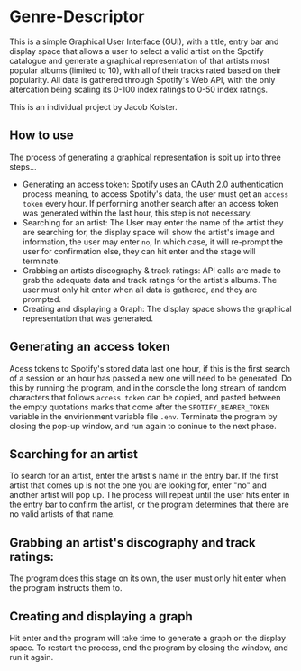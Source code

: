 # Genre-Descriptor

This is a simple Graphical User Interface (GUI), with a title, entry bar and display space that allows a user to
select a valid artist on the Spotify catalogue and generate a graphical representation of that artists most popular
albums (limited to 10), with all of their tracks rated based on their popularity. All data is gathered through Spotify's
Web API, with the only altercation being scaling its 0-100 index ratings to 0-50 index ratings.

This is an individual project by Jacob Kolster.

## How to use

The process of generating a graphical representation is spit up into three steps...
- Generating an access token: Spotify uses an OAuth 2.0 authentication process meaning, to access Spotify's data,
the user must get an `access token` every hour. If performing another search after an access token was generated within the
last hour, this step is not necessary.
- Searching for an artist: The User may enter the name of the artist they are searching for, the display space will show the
artist's image and information, the user may enter `no`, In which case, it will re-prompt the user for confirmation else, they
can hit enter and the stage will terminate.
- Grabbing an artists discography & track ratings: API calls are made to grab the adequate data and track ratings for the artist's
albums. The user must only hit enter when all data is gathered, and they are prompted.
- Creating and displaying a Graph: The display space shows the graphical representation that was generated.

## Generating an access token

Acess tokens to Spotify's stored data last one hour, if this is the first search of a session or an hour has passed a new one will need
to be generated. Do this by running the program, and in the console the long stream of random characters that follows `access token` can be copied,
and pasted between the empty quotations marks that come after the `SPOTIFY_BEARER_TOKEN` variable in the envirionment variable file `.env`. Terminate 
the program by closing the pop-up window, and run again to coninue to the next phase.

## Searching for an artist

To search for an artist, enter the artist's name in the entry bar. If the first artist that comes up is not the one you are looking for, enter "no" and
another artist will pop up. The process will repeat until the user hits enter in the entry bar to confirm the artist, or the program determines that there
are no valid artists of that name.

## Grabbing an artist's discography and track ratings: 

The program does this stage on its own, the user must only hit enter when the program instructs them to.

## Creating and displaying a graph

Hit enter and the program will take time to generate a graph on the display space. To restart the process, end the program by closing the window, and
run it again.
